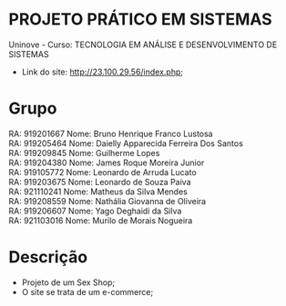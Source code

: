 # PROJETO PRÁTICO EM SISTEMAS
  
  Uninove - Curso: TECNOLOGIA EM ANÁLISE E DESENVOLVIMENTO DE SISTEMAS 
  - Link do site: http://23.100.29.56/index.php;

# Grupo

  RA: 919201667 Nome: Bruno Henrique Franco Lustosa<br/>
  RA: 919205464 Nome: Daielly Apparecida Ferreira Dos Santos<br/>
  RA: 919209845 Nome: Guilherme Lopes<br/>
  RA: 919204380 Nome: James Roque Moreira Junior<br/>
  RA: 919105772 Nome: Leonardo de Arruda Lucato<br/>
  RA: 919203675 Nome: Leonardo de Souza Paiva<br/>
  RA: 921110241 Nome: Matheus da Silva Mendes<br/>
  RA: 919208559 Nome: Nathália Giovanna de Oliveira<br/>
  RA: 919206607 Nome: Yago Deghaidi da Silva<br/>
  RA: 921103016 Nome: Murilo de Morais Nogueira

# Descrição

- Projeto de um Sex Shop;
- O site se trata de um e-commerce;
